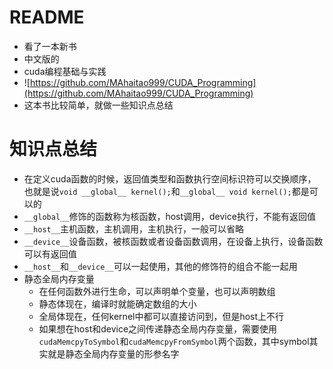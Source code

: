 # README
- 看了一本新书
- 中文版的
- cuda编程基础与实践
- ![https://github.com/MAhaitao999/CUDA_Programming](https://github.com/MAhaitao999/CUDA_Programming)
- 这本书比较简单，就做一些知识点总结

# 知识点总结
- 在定义cuda函数的时候，返回值类型和函数执行空间标识符可以交换顺序，也就是说`void __global__ kernel();`和`__global__ void kernel();`都是可以的
- `__global__`修饰的函数称为核函数，host调用，device执行，不能有返回值
- `__host__`主机函数，主机调用，主机执行，一般可以省略
- `__device__`设备函数，被核函数或者设备函数调用，在设备上执行，设备函数可以有返回值
- `__host__`和`__device__`可以一起使用，其他的修饰符的组合不能一起用
- 静态全局内存变量
  - 在任何函数外进行生命，可以声明单个变量，也可以声明数组
  - 静态体现在，编译时就能确定数组的大小
  - 全局体现在，任何kernel中都可以直接访问到，但是host上不行
  - 如果想在host和device之间传递静态全局内存变量，需要使用`cudaMemcpyToSymbol`和`cudaMemcpyFromSymbol`两个函数，其中symbol其实就是静态全局内存变量的形参名字